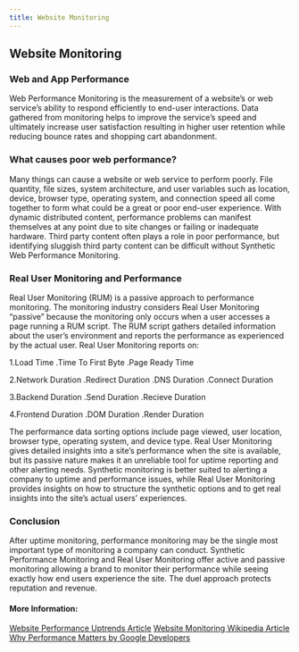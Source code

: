 ```yaml
---
title: Website Monitoring
---
```

## Website Monitoring

### Web and App Performance

Web Performance Monitoring is the measurement of a website’s or web service’s ability to respond efficiently to end-user interactions. Data gathered from monitoring helps to improve the service’s speed and ultimately increase user satisfaction resulting in higher user retention while reducing bounce rates and shopping cart abandonment. 

### What causes poor web performance?

Many things can cause a website or web service to perform poorly. File quantity, file sizes, system architecture, and user variables such as location, device, browser type, operating system, and connection speed all come together to form what could be a great or poor end-user experience. With dynamic distributed content, performance problems can manifest themselves at any point due to site changes or failing or inadequate hardware. Third party content often plays a role in poor performance, but identifying sluggish third party content can be difficult without Synthetic Web Performance Monitoring.

### Real User Monitoring and Performance

Real User Monitoring (RUM) is a passive approach to performance monitoring. The monitoring industry considers Real User Monitoring “passive” because the monitoring only occurs when a user accesses a page running a RUM script. The RUM script gathers detailed information about the user’s environment and reports the performance as experienced by the actual user. Real User Monitoring reports on:

1.Load Time
  .Time To First Byte
  .Page Ready Time

2.Network Duration
  .Redirect Duration
  .DNS Duration
  .Connect Duration

3.Backend Duration
  .Send Duration
  .Recieve Duration

4.Frontend Duration
  .DOM Duration
  .Render Duration

The performance data sorting options include page viewed, user location, browser type, operating system, and device type. Real User Monitoring gives detailed insights into a site’s performance when the site is available, but its passive nature makes it an unreliable tool for uptime reporting and other alerting needs. Synthetic monitoring is better suited to alerting a company to uptime and performance issues, while Real User Monitoring provides insights on how to structure the synthetic options and to get real insights into the site’s actual users’ experiences.

### Conclusion

After uptime monitoring, performance monitoring may be the single most important type of monitoring a company can conduct. Synthetic Performance Monitoring and Real User Monitoring offer active and passive monitoring allowing a brand to monitor their performance while seeing exactly how end users experience the site. The duel approach protects reputation and revenue. 

<!-- The article goes here, in GitHub-flavored Markdown. Feel free to add YouTube videos, images, and CodePen/JSBin embeds  -->

#### More Information:
<!-- Please add any articles you think might be helpful to read before writing the article -->
<a href='https://www.uptrends.com/what-is/Web-Performance-Monitoring' target='_blank' rel='nofollow'>Website Performance Uptrends Article</a>
<a href='https://en.wikipedia.org/wiki/Web_performance' target='_blank' rel='nofollow'>Website Monitoring Wikipedia Article</a>
<a href='https://developers.google.com/web/fundamentals/performance/why-performance-matters/' target='_blank' rel='nofollow'>Why Performance Matters by Google Developers</a>
